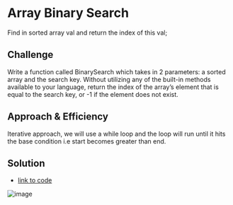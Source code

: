 # Array Binary Search
Find in sorted array val and return the index of this val;

## Challenge
Write a function called BinarySearch which takes in 2 parameters: a sorted array and the search key. Without utilizing any of the built-in methods available to your language, return the index of the array’s element that is equal to the search key, or -1 if the element does not exist.

## Approach & Efficiency
Iterative approach, we will use a while loop and the loop will run until it hits the base condition i.e start becomes greater than end.


## Solution

- [link to code ](./array-binary-search.js)

![image](../../assets/arrayBinarySearch.JPG.JPG)


